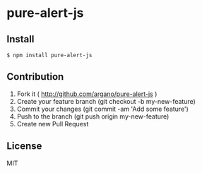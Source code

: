 # pure-alert-js


## Install

```
$ npm install pure-alert-js
```

## Contribution

1. Fork it ( http://github.com/argano/pure-alert-js )
2. Create your feature branch (git checkout -b my-new-feature)
3. Commit your changes (git commit -am 'Add some feature')
4. Push to the branch (git push origin my-new-feature)
5. Create new Pull Request

## License

MIT
